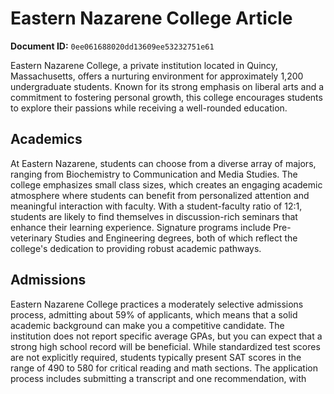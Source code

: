 # Eastern Nazarene College Article

**Document ID:** `0ee061688020dd13609ee53232751e61`

Eastern Nazarene College, a private institution located in Quincy, Massachusetts, offers a nurturing environment for approximately 1,200 undergraduate students. Known for its strong emphasis on liberal arts and a commitment to fostering personal growth, this college encourages students to explore their passions while receiving a well-rounded education.

## Academics
At Eastern Nazarene, students can choose from a diverse array of majors, ranging from Biochemistry to Communication and Media Studies. The college emphasizes small class sizes, which creates an engaging academic atmosphere where students can benefit from personalized attention and meaningful interaction with faculty. With a student-faculty ratio of 12:1, students are likely to find themselves in discussion-rich seminars that enhance their learning experience. Signature programs include Pre-veterinary Studies and Engineering degrees, both of which reflect the college's dedication to providing robust academic pathways.

## Admissions
Eastern Nazarene College practices a moderately selective admissions process, admitting about 59% of applicants, which means that a solid academic background can make you a competitive candidate. The institution does not report specific average GPAs, but you can expect that a strong high school record will be beneficial. While standardized test scores are not explicitly required, students typically present SAT scores in the range of 490 to 580 for critical reading and math sections. The application process includes submitting a transcript and one recommendation, with
